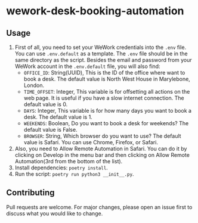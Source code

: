 # wework-desk-booking-automation

## Usage

1. First of all, you need to set your WeWork credentials into the `.env` file. You can use `.env.default` as a template. The `.env` file should be in the same directory as the script.
   Besides the email and password from your WeWork account in the `.env.default` file, you will also find:
   - `OFFICE_ID`: String(UUID), This is the ID of the office where want to book a desk. The default value is North West House in Marylebone, London.
   - `TIME_OFFSET`: Integer, This variable is for offsetting all actions on the web page. It is useful if you have a slow internet connection. The default value is 0.
   - `DAYS`: Integer, This variable is for how many days you want to book a desk. The default value is 1.
   - `WEEKENDS`: Boolean, Do you want to book a desk for weekends? The default value is False.
   - `BROWSER`: String, Which browser do you want to use? The default value is Safari. You can use Chrome, Firefox, or Safari.
2. Also, you need to Allow Remote Automation in Safari. You can do it by clicking on Develop in the menu bar and then clicking on Allow Remote Automation(3rd from the bottom of the list).
3. Install dependencies: `poetry install`.
4. Run the script: `poetry run python3 __init__.py`.

## Contributing

Pull requests are welcome. For major changes, please open an issue first to discuss what you would like to change.
